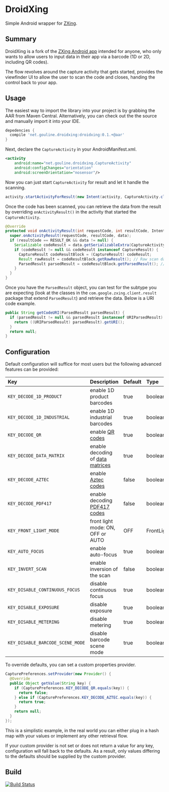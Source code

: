 DroidXing
===========

Simple Android wrapper for [ZXing](https://github.com/zxing/zxing).

Summary
-------
DroidXing is a fork of the [ZXing Android app](https://github.com/zxing/zxing/tree/master/android) intended for anyone, who only wants to allow users to input data in their app via a barcode (1D or 2D, including QR codes).

The flow revolves around the capture activity that gets started, provides the viewfinder UI to allow the user to scan the code and closes, handing the control back to your app.

Usage
-----
The easiest way to import the library into your project is by grabbing the AAR from Maven Central. Alternatively, you can check out the the source and manually import it into your IDE.

```gradle
depedencies {
  compile 'net.gouline.droidxing:droidxing:0.1.+@aar'
}
```

Next, declare the `CaptureActivity` in your AndroidManifest.xml.

```xml
<activity
    android:name="net.gouline.droidxing.CaptureActivity"
    android:configChanges="orientation"
    android:screenOrientation="nosensor"/>
```

Now you can just start `CaptureActivity` for result and let it handle the scanning.

```java
activity.startActivityForResult(new Intent(activity, CaptureActivity.class), 0);
```

Once the code has been scanned, you can retrieve the data from the result by overriding `onActivityResult()` in the activity that started the `CaptureActivity`.

```java
@Override
protected void onActivityResult(int requestCode, int resultCode, Intent data) {
  super.onActivityResult(requestCode, resultCode, data);
  if (resultCode == RESULT_OK && data != null) {
    Serializable codeResult = data.getSerializableExtra(CaptureActivity.EXTRA_CODE_RESULT);
    if (codeResult != null && codeResult instanceof CaptureResult) {
      CaptureResult codeResultBlock = (CaptureResult) codeResult;
      Result rawResult = codeResultBlock.getRawResult(); // Raw scan data
      ParsedResult parsedResult = codeResultBlock.getParsedResult(); // Parsed data
    }
  }
}
```

Once you have the `ParsedResult` object, you can test for the subtype you are expecting (look at the classes in the `com.google.zxing.client.result` package that extend `ParsedResult`) and retrieve the data. Below is a URI code example.

```java
public String getCodeURI(ParsedResult parsedResult) {
  if (parsedResult != null && parsedResult instanceof URIParsedResult) {
    return ((URIParsedResult) parsedResult).getURI();
  }
  return null;
}
```

Configuration
-------------
Default configuration will suffice for most users but the following advanced features can be provided:

| Key                              | Description                           | Default | Type           |
|:-------------------------------- |:------------------------------------- |:------- |:-------------- |
| `KEY_DECODE_1D_PRODUCT`          | enable 1D product barcodes            | true    | boolean        |
| `KEY_DECODE_1D_INDUSTRIAL`       | enable 1D industrial barcodes         | true    | boolean        |
| `KEY_DECODE_QR`                  | enable [QR codes][1]                  | true    | boolean        |
| `KEY_DECODE_DATA_MATRIX`         | enable decoding of [data matrices][2] | true    | boolean        |
| `KEY_DECODE_AZTEC`               | enable [Aztec codes][3]               | false   | boolean        |
| `KEY_DECODE_PDF417`              | enable decoding [PDF417 codes][4]     | false   | boolean        |
| `KEY_FRONT_LIGHT_MODE`           | front light mode: ON, OFF or AUTO     | OFF     | FrontLightMode |
| `KEY_AUTO_FOCUS`                 | enable auto-focus                     | true    | boolean        |
| `KEY_INVERT_SCAN`                | enable inversion of the scan          | false   | boolean        |
| `KEY_DISABLE_CONTINUOUS_FOCUS`   | disable continuous focus              | true    | boolean        |
| `KEY_DISABLE_EXPOSURE`           | disable exposure                      | true    | boolean        | 
| `KEY_DISABLE_METERING`           | disable metering                      | true    | boolean        | 
| `KEY_DISABLE_BARCODE_SCENE_MODE` | disable barcode scene mode            | true    | boolean        | 

[1]: http://en.wikipedia.org/wiki/QR_code
[2]: http://en.wikipedia.org/wiki/Data_matrix_(computer)
[3]: http://en.wikipedia.org/wiki/Aztec_Code
[4]: http://en.wikipedia.org/wiki/PDF417

To override defaults, you can set a custom properties provider.

```java
CapturePreferences.setProvider(new Provider() {
  @Override
  public Object getValue(String key) {
    if (CapturePreferences.KEY_DECODE_QR.equals(key)) {
      return false;
    } else if (CapturePreferences.KEY_DECODE_AZTEC.equals(key)) {
      return true;
    }
    return null;
  }
});
```

This is a simplistic example, in the real world you can either plug in a hash map with your values or implement any other retrieval flow.

If your custom provider is not set or does not return a value for any key, configuration will fall back to the defaults. As a result, only values differing to the defaults should be supplied by the custom provider.

Build
-----

[![Build Status](https://travis-ci.org/mgouline/droidxing.svg?branch=master)](https://travis-ci.org/mgouline/droidxing)
